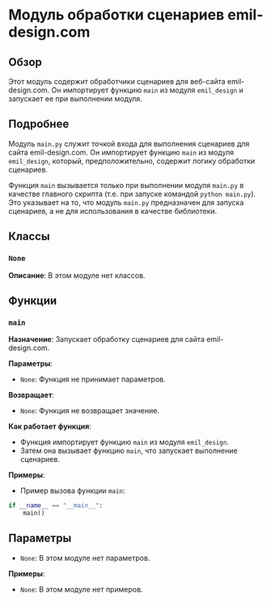 # Модуль обработки сценариев emil-design.com

## Обзор

Этот модуль содержит обработчики сценариев для веб-сайта emil-design.com. Он импортирует функцию `main` из модуля `emil_design` и запускает ее при выполнении модуля.

## Подробнее

Модуль `main.py` служит точкой входа для выполнения сценариев для сайта emil-design.com. Он импортирует функцию `main` из модуля `emil_design`, который, предположительно, содержит логику обработки сценариев.

Функция `main` вызывается только при выполнении модуля `main.py` в качестве главного скрипта (т.е. при запуске командой `python main.py`).  Это указывает на то, что модуль `main.py` предназначен для запуска сценариев, а не для использования в качестве библиотеки.

## Классы 

###  `None`

**Описание**: В этом модуле нет классов.

## Функции

### `main`

**Назначение**:  Запускает обработку сценариев для сайта emil-design.com. 

**Параметры**:
-  `None`: Функция не принимает параметров.

**Возвращает**:
- `None`:  Функция не возвращает значение.

**Как работает функция**:
- Функция импортирует функцию `main` из модуля `emil_design`. 
- Затем она вызывает функцию `main`, что запускает выполнение сценариев.

**Примеры**:
- Пример вызова функции `main`: 
```python
if __name__ == "__main__":
    main()
```

## Параметры
-  `None`:  В этом модуле нет параметров.

**Примеры**:
-  `None`: В этом модуле нет примеров.